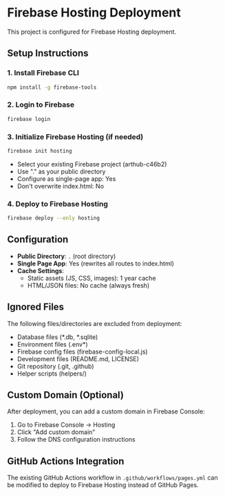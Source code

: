 # Firebase Hosting Deployment

This project is configured for Firebase Hosting deployment.

## Setup Instructions

### 1. Install Firebase CLI
```bash
npm install -g firebase-tools
```

### 2. Login to Firebase
```bash
firebase login
```

### 3. Initialize Firebase Hosting (if needed)
```bash
firebase init hosting
```
- Select your existing Firebase project (arthub-c46b2)
- Use "." as your public directory
- Configure as single-page app: Yes
- Don't overwrite index.html: No

### 4. Deploy to Firebase Hosting
```bash
firebase deploy --only hosting
```

## Configuration

- **Public Directory**: `.` (root directory)
- **Single Page App**: Yes (rewrites all routes to index.html)
- **Cache Settings**: 
  - Static assets (JS, CSS, images): 1 year cache
  - HTML/JSON files: No cache (always fresh)

## Ignored Files

The following files/directories are excluded from deployment:
- Database files (*.db, *.sqlite)
- Environment files (.env*)
- Firebase config files (firebase-config-local.js)
- Development files (README.md, LICENSE)
- Git repository (.git, .github)
- Helper scripts (helpers/)

## Custom Domain (Optional)

After deployment, you can add a custom domain in Firebase Console:
1. Go to Firebase Console → Hosting
2. Click "Add custom domain"
3. Follow the DNS configuration instructions

## GitHub Actions Integration

The existing GitHub Actions workflow in `.github/workflows/pages.yml` can be modified to deploy to Firebase Hosting instead of GitHub Pages.